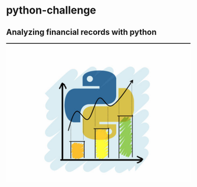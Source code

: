# python-challenge

## Analyzing financial records with python

<img src="./images/python_finance.png" width="500">
